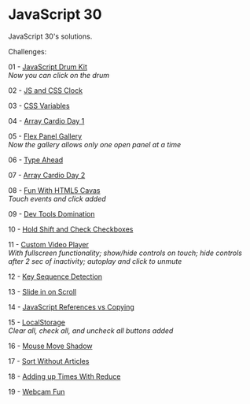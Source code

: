 # JavaScript 30
JavaScript 30's solutions.

Challenges:

01 - [JavaScript Drum Kit](https://mutheus.github.io/js30/javascript-drum-kit/)  
*Now you can click on the drum*  

02 - [JS and CSS Clock](https://mutheus.github.io/js30/js-and-css-clock/)  

03 - [CSS Variables](https://mutheus.github.io/js30/css-variables/)  

04 - [Array Cardio Day 1](https://mutheus.github.io/js30/array-cardio-day-1/)

05 - [Flex Panel Gallery](https://mutheus.github.io/js30/flex-panel-gallery/)  
*Now the gallery allows only one open panel at a time*  

06 - [Type Ahead](https://mutheus.github.io/js30/type-ahead/)

07 - [Array Cardio Day 2](https://mutheus.github.io/js30/array-cardio-day-2/)  

08 - [Fun With HTML5 Cavas](https://mutheus.github.io/js30/fun-with-html5-canvas/)  
*Touch events and click added*  

09 - [Dev Tools Domination](https://mutheus.github.io/js30/dev-tools-domination/)

10 - [Hold Shift and Check Checkboxes](https://mutheus.github.io/js30/hold-shift-and-check-checkboxes/)  

11 - [Custom Video Player](https://mutheus.github.io/js30/custom-video-player/)  
*With fullscreen functionality; show/hide controls on touch; hide controls after 2 sec of inactivity; autoplay and click to unmute*

12 - [Key Sequence Detection](https://mutheus.github.io/js30/key-sequence-detection/)  

13 - [Slide in on Scroll](https://mutheus.github.io/js30/slide-in-on-scroll/)  

14 - [JavaScript References vs Copying](https://mutheus.github.io/js30/javascript-references-vs-copying)

15 - [LocalStorage](https://mutheus.github.io/js30/local-storage)  
*Clear all, check all, and uncheck all buttons added*  

16 - [Mouse Move Shadow](https://mutheus.github.io/js30/mouse-move-shadow)  

17 - [Sort Without Articles](https://mutheus.github.io/js30/sort-without-articles)  

18 - [Adding up Times With Reduce](https://mutheus.github.io/js30/adding-up-times-with-reduce)  

19 - [Webcam Fun](https://mutheus.github.io/js30/webcam-fun)  